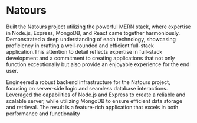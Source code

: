 # Natours 

Built the Natours project utilizing the powerful MERN stack, where expertise in Node.js, Express, MongoDB, and React came together harmoniously. Demonstrated a deep understanding of each technology, showcasing proficiency in crafting a well-rounded and efficient full-stack application.This attention to detail reflects expertise in full-stack development and a commitment to creating applications that not only function exceptionally but also provide an enjoyable experience for the end user.

Engineered a robust backend infrastructure for the Natours project, focusing on server-side logic and seamless database interactions. Leveraged the capabilities of Node.js and Express to create a reliable and scalable server, while utilizing MongoDB to ensure efficient data storage and retrieval. The result is a feature-rich application that excels in both performance and functionality
